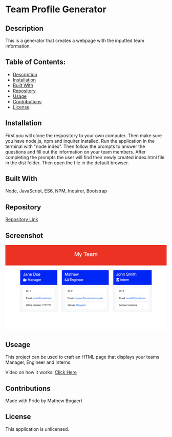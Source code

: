   # Team Profile Generator

  ## Description
  This is a generator that creates a webpage with the inputted team information.
  
  ## Table of Contents:
  * [Description](#description)
  * [Installation](#installation)
  * [Built With](#built-with)
  * [Repository](#repository)
  * [Usage](#usage)
  * [Contributions](#contributions)
  * [License](#license)

  ## Installation
  First you will clone the respository to your own computer. Then make sure you have node.js, npm and inquirer installed. Run the application in the terminal with "node index". Then follow the prompts to answer the questions and fill out the information on your team members. After completing the prompts the user will find their newly created index.html file in the dist folder. Then open the file in the default browser. 

  ## Built With
  Node, JavaScript, ES6, NPM, Inquirer, Bootstrap

  ## Repository
  [Repository Link](https://github.com/Mbogaert/team-profile-generator)

  ## Screenshot
  ![Screenshot of the website that is created](./images/screen-shot.png)

  ## Useage
  This project can be used to craft an HTML page that displays your teams Manager, Engineer and Interns.

  Video on how it works: [Click Here](https://drive.google.com/file/d/1A3qQjbovW2wBl9_rtC43bjCz6lhJhMm9/view)

  ## Contributions
  Made with Pride by Mathew Bogaert

  ## License
  This application is unlicensed.